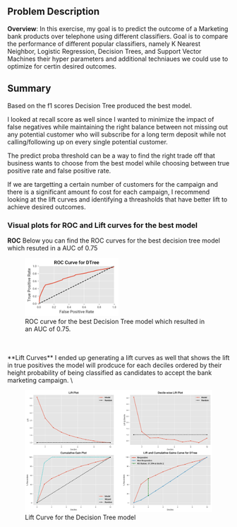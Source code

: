 ## Problem Description
**Overview**: In this exercise, my goal is to predict the outcome of a Marketing bank products over telephone using different classifiers. Goal is to compare the performance of different popular classifiers, namely K Nearest Neighbor, Logistic Regression, Decision Trees, and Support Vector Machines their hyper parameters and additional techniaues we could use to optimize for certin desired outcomes.

## Summary
Based on the f1 scores Decision Tree produced the best model.

I looked at recall score as well since I wanted to minimize the impact of false negatives while maintaining the right balance between not missing out any potential customer who will subscribe for a long term deposit while not calling/following up on every single potential customer.

The predict proba threshold can be a way to find the right trade off that business wants to choose from the best model while choosing between true positive rate and false positive rate.

If we are targetting a certain number of customers for the campaign and there is a significant amount fo cost for each campaign, I recommend looking at the lift curves and identifying a threasholds that have better lift to achieve desired outcomes.


### Visual plots for ROC and Lift curves for the best model

**ROC**
Below you can find the ROC curves for the best decision tree model which resuted in a AUC of 0.75
<br>
<figure>
  <img src="images/ROC Curve for DTree.png" width="50%" height="40%">
  <figcaption>
  ROC curve for the best Decision Tree model which resulted in an AUC of 0.75.
  </figcaption>
</figure>
<br>
<br>
**Lift Curves**
I ended up generating a lift curves as well that shows the lift in true positives the model will prodcuce for each deciles ordered by their height probability of being classified as candidates to accept the bank marketing campaign.
\
<figure>
  <img src="images/Lift and Cumulative Gains Curve for DTree.png">
  <figcaption>
  Lift Curve for the Decision Tree model
  </figcaption>
</figure>
